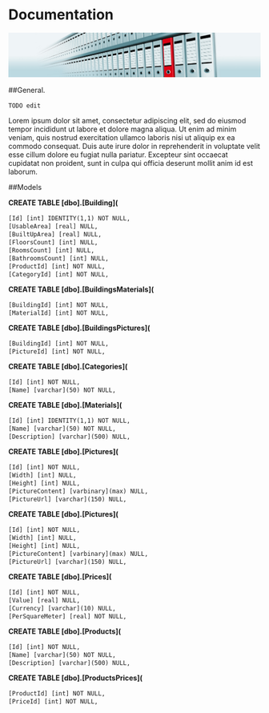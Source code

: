 # Documentation

![Cover photo](./Images/Documentation-Header-Main.jpg) 

##General.

    TODO edit

Lorem ipsum dolor sit amet, consectetur adipiscing elit, sed do eiusmod tempor incididunt ut labore et dolore magna aliqua. Ut enim ad minim veniam, quis nostrud exercitation ullamco laboris nisi ut aliquip ex ea commodo consequat. Duis aute irure dolor in reprehenderit in voluptate velit esse cillum dolore eu fugiat nulla pariatur. Excepteur sint occaecat cupidatat non proident, sunt in culpa qui officia deserunt mollit anim id est laborum.

##Models

**CREATE TABLE [dbo].[Building](**

    [Id] [int] IDENTITY(1,1) NOT NULL,
    [UsableArea] [real] NULL,
    [BuiltUpArea] [real] NULL,
    [FloorsCount] [int] NULL,
    [RoomsCount] [int] NULL,
    [BathroomsCount] [int] NULL,
    [ProductId] [int] NOT NULL,
    [CategoryId] [int] NOT NULL,

**CREATE TABLE [dbo].[BuildingsMaterials](**

	[BuildingId] [int] NOT NULL,
	[MaterialId] [int] NOT NULL,

**CREATE TABLE [dbo].[BuildingsPictures](**

	[BuildingId] [int] NOT NULL,
	[PictureId] [int] NOT NULL,

**CREATE TABLE [dbo].[Categories](**

	[Id] [int] NOT NULL,
	[Name] [varchar](50) NOT NULL,


**CREATE TABLE [dbo].[Materials](**

	[Id] [int] IDENTITY(1,1) NOT NULL,
	[Name] [varchar](50) NOT NULL,
	[Description] [varchar](500) NULL,

**CREATE TABLE [dbo].[Pictures](**

	[Id] [int] NOT NULL,
	[Width] [int] NULL,
	[Height] [int] NULL,
	[PictureContent] [varbinary](max) NULL,
	[PictureUrl] [varchar](150) NULL,


**CREATE TABLE [dbo].[Pictures](**

	[Id] [int] NOT NULL,
	[Width] [int] NULL,
	[Height] [int] NULL,
	[PictureContent] [varbinary](max) NULL,
	[PictureUrl] [varchar](150) NULL,

**CREATE TABLE [dbo].[Prices](**

	[Id] [int] NOT NULL,
	[Value] [real] NULL,
	[Currency] [varchar](10) NULL,
	[PerSquareMeter] [real] NOT NULL,

**CREATE TABLE [dbo].[Products](**

	[Id] [int] NOT NULL,
	[Name] [varchar](50) NOT NULL,
	[Description] [varchar](500) NULL,

**CREATE TABLE [dbo].[ProductsPrices](**

	[ProductId] [int] NOT NULL,
	[PriceId] [int] NOT NULL,